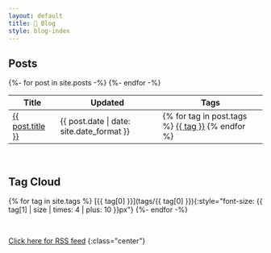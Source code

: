 ```yaml
---
layout: default
title: 📔 Blog
style: blog-index
---
```


## Posts

<table class="post-list">
  <thead>
    <tr>
      <th>Title</th>
      <th>Updated</th>
      <th>Tags</th>
    </tr>
  </thead>
  <tbody>
    {%- for post in site.posts -%}
    <tr>
      <td>
        <a href="{{ post.url }}">{{ post.title }}</a>
      </td>
      <td>{{ post.date | date: site.date_format }}</td>
      <td class="tag-column">
        {% for tag in post.tags %}
          <a href="/blog/tags/{{ tag }}">{{ tag }}</a>
        {% endfor %}
      </td>
    </tr>
    {%- endfor -%}
  </tbody>
</table>

<br/>

## Tag Cloud
{% for tag in site.tags %}
  [{{ tag[0] }}](tags/{{ tag[0] }}){:style="font-size: {{ tag[1] | size | times: 4 | plus: 10 }}px"}
{%- endfor -%}

<br/>

[Click here for RSS feed](/feed.xml)
{:class="center"}

